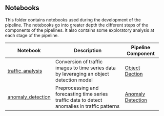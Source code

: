 ## Notebooks

This folder contains notebooks used during the development of the pipeline. The notebooks go into greater depth the different steps of the components of the pipelines. It also contains some exploratory analysis at each stage of the pipeline. 

| Notebook | Description | Pipeline Component | 
| -------- | ----------- | ------------------ |
| [traffic_analysis](/notebooks/traffic_analysis.ipynb) | Conversion of traffic images to time series data by leveraging an object detection model | [Object Dection](/object_detection/) |
| [anomaly_detection](/notebooks/anomaly_detection.ipynb) | Preprocessing and forecasting time series traffic data to detect anomalies in traffic patterns | [Anomaly Detection](/anomaly_detection/) | 
